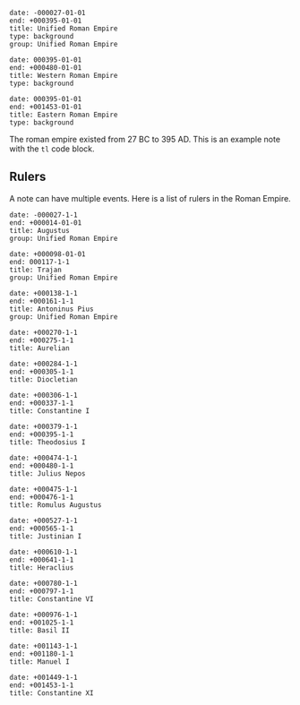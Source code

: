 ```tl
date: -000027-01-01
end: +000395-01-01
title: Unified Roman Empire
type: background
group: Unified Roman Empire
```
```tl
date: 000395-01-01
end: +000480-01-01
title: Western Roman Empire
type: background
```
```tl
date: 000395-01-01
end: +001453-01-01
title: Eastern Roman Empire
type: background
```

The roman empire existed from 27 BC to 395 AD.
This is an example note with the `tl` code block.

## Rulers
A note can have multiple events.
Here is a list of rulers in the Roman Empire.

```tl
date: -000027-1-1
end: +000014-01-01
title: Augustus
group: Unified Roman Empire
```

```tl
date: +000098-01-01
end: 000117-1-1
title: Trajan
group: Unified Roman Empire
```

```tl
date: +000138-1-1
end: +000161-1-1
title: Antoninus Pius
group: Unified Roman Empire
```

```tl
date: +000270-1-1
end: +000275-1-1
title: Aurelian
```

```tl
date: +000284-1-1
end: +000305-1-1
title: Diocletian
```

```tl
date: +000306-1-1
end: +000337-1-1
title: Constantine I
```

```tl
date: +000379-1-1
end: +000395-1-1
title: Theodosius I
```

```tl
date: +000474-1-1
end: +000480-1-1
title: Julius Nepos
```

```tl
date: +000475-1-1
end: +000476-1-1
title: Romulus Augustus
```

```tl
date: +000527-1-1
end: +000565-1-1
title: Justinian I
```

```tl
date: +000610-1-1
end: +000641-1-1
title: Heraclius
```

```tl
date: +000780-1-1
end: +000797-1-1
title: Constantine VI
```

```tl
date: +000976-1-1
end: +001025-1-1
title: Basil II
```

```tl
date: +001143-1-1
end: +001180-1-1
title: Manuel I
```

```tl
date: +001449-1-1
end: +001453-1-1
title: Constantine XI
```
